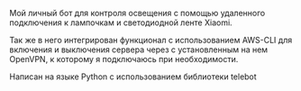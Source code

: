 Мой личный бот для контроля освещения с помощью удаленного подключения к лампочкам и светодиодной ленте Xiaomi.  

Так же в него интегрирован функционал с использованием AWS-CLI для включения и выключения сервера через с установленным на нем OpenVPN, к которому я подключаюсь при необходимости.  

Написан на языке Python с использованием библиотеки telebot
